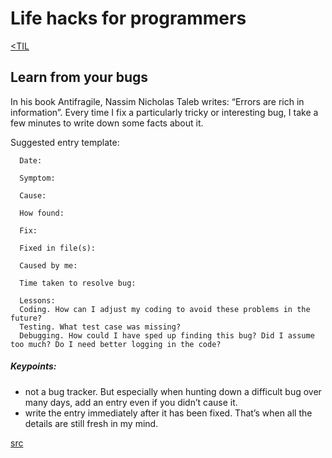 # Life hacks for programmers
[<TIL](Programming.md)

## Learn from your bugs
In his book Antifragile, Nassim Nicholas Taleb writes:
“Errors are rich in information”.
Every time I fix a particularly tricky or interesting bug,
I take a few minutes to write down some facts about it.

Suggested entry template:
```
  Date:

  Symptom:

  Cause:

  How found:

  Fix:

  Fixed in file(s):

  Caused by me:

  Time taken to resolve bug:

  Lessons:
  Coding. How can I adjust my coding to avoid these problems in the future?
  Testing. What test case was missing?
  Debugging. How could I have sped up finding this bug? Did I assume too much? Do I need better logging in the code?
```
##### Keypoints:
- not a bug tracker. But especially when hunting down a difficult
  bug over many days, add an entry even if you didn’t cause it.
- write the entry immediately after it has been fixed. That’s when
  all the details are still fresh in my mind.

[src]( https://henrikwarne.com/2016/04/28/learning-from-your-bugs/ )
